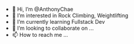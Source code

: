 - 👋 Hi, I’m @AnthonyChae
- 👀 I’m interested in Rock Climbing, Weightlifting
- 🌱 I’m currently learning Fullstack Dev
- 💞️ I’m looking to collaborate on ...
- 📫 How to reach me ...

<!---
AnthonyChae/AnthonyChae is a ✨ special ✨ repository because its `README.md` (this file) appears on your GitHub profile.
You can click the Preview link to take a look at your changes.
--->
